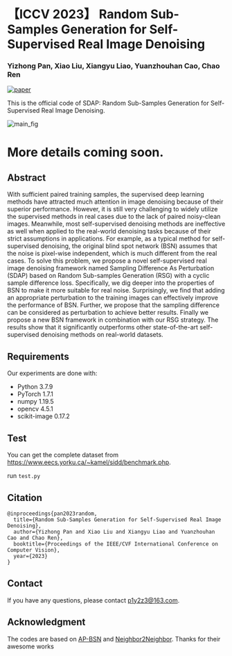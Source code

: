 # 【ICCV 2023】 Random Sub-Samples Generation for Self-Supervised Real Image Denoising

### Yizhong Pan, Xiao Liu, Xiangyu Liao, Yuanzhouhan Cao, Chao Ren

[![paper](https://img.shields.io/badge/arXiv-Paper-green_yellow)](https://arxiv.org/abs/2307.16825)

This is the official code of SDAP: Random Sub-Samples Generation for Self-Supervised Real Image Denoising.

![main_fig](./figs/main.png)

# More details coming soon.

## Abstract
With sufficient paired training samples, the supervised deep learning methods have attracted much attention in image denoising because of their superior performance. However, it is still very challenging to widely utilize the supervised methods in real cases due to the lack of paired noisy-clean images. Meanwhile, most self-supervised denoising methods are ineffective as well when applied to the real-world denoising tasks because of their strict assumptions in applications. For example, as a typical method for self-supervised denoising, the original blind spot network (BSN) assumes that the noise is pixel-wise independent, which is much different from the real cases. To solve this problem, we propose a novel self-supervised real image denoising framework named Sampling Difference As Perturbation (SDAP) based on Random Sub-samples Generation (RSG) with a cyclic sample difference loss. Specifically, we dig deeper into the properties of BSN to make it more suitable for real noise. Surprisingly, we find that adding an appropriate perturbation to the training images can effectively improve the performance of BSN. Further, we propose that the sampling difference can be considered as perturbation to achieve better results. Finally we propose a new BSN framework in combination with our RSG strategy. The results show that it significantly outperforms other state-of-the-art self-supervised denoising methods on real-world datasets.

## Requirements
Our experiments are done with:

- Python 3.7.9
- PyTorch 1.7.1
- numpy 1.19.5
- opencv 4.5.1
- scikit-image 0.17.2

## Test
You can get the complete dataset from https://www.eecs.yorku.ca/~kamel/sidd/benchmark.php.

run `test.py`

## Citation

    @inproceedings{pan2023random,
      title={Random Sub-Samples Generation for Self-Supervised Real Image Denoising}, 
      author={Yizhong Pan and Xiao Liu and Xiangyu Liao and Yuanzhouhan Cao and Chao Ren},
      booktitle={Proceedings of the IEEE/CVF International Conference on Computer Vision},
      year={2023}
    }

## Contact
If you have any questions, please contact p1y2z3@163.com.


## Acknowledgment
The codes are based on [AP-BSN](https://github.com/wooseoklee4/AP-BSN) and [Neighbor2Neighbor](https://github.com/TaoHuang2018/Neighbor2Neighbor). Thanks for their awesome works
